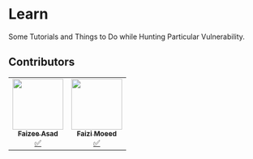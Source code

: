 # Learn 

Some Tutorials and Things to Do while Hunting Particular Vulnerability. 

## Contributors

<table>
	<tr>
		<td align="center"><a href="https://github.com/Faizee-Asad"><img src="https://avatars.githubusercontent.com/u/72010857?v=4?s=100" width="100px" height="100px" alt=""/><br><sub><b>Faizee Asad</b></sub></a><br><a href="#tutorial-Faizee-Asad" title="Tutorials">✅</a></td>
		<td align="center"><a href="https://github.com/Moeed9112"><img src="https://selftaught.blog/wp-content/uploads/2020/04/computer-2982270_1920.jpg" width="100px" height="100px" alt=""/><br><sub><b>Faizi Moeed</b></sub></a><br><a href="#tutorial-Moeed9112" title="Tutorials">✅</a></td>
	</tr>
</table>